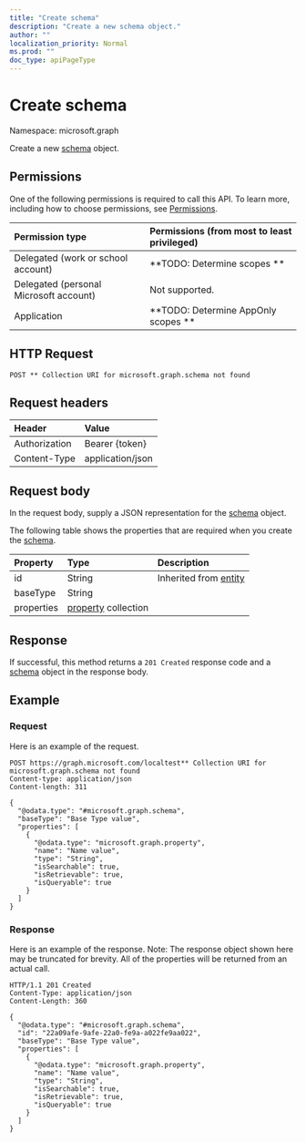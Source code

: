 ```yaml
---
title: "Create schema"
description: "Create a new schema object."
author: ""
localization_priority: Normal
ms.prod: ""
doc_type: apiPageType
---
```


# Create schema

Namespace: microsoft.graph

Create a new [schema](../resources/schema.md) object.

## Permissions
One of the following permissions is required to call this API. To learn more, including how to choose permissions, see [Permissions](/concepts/permissions-reference.md).

|Permission type|Permissions (from most to least privileged)|
|:---|:---|
|Delegated (work or school account)|**TODO: Determine scopes **|
|Delegated (personal Microsoft account)|Not supported.|
|Application|**TODO: Determine AppOnly scopes **|

## HTTP Request
<!-- {
  "blockType": "ignored"
}
-->
``` http
POST ** Collection URI for microsoft.graph.schema not found
```

## Request headers
|Header|Value|
|:---|:---|
|Authorization|Bearer {token}|
|Content-Type|application/json|

## Request body
In the request body, supply a JSON representation for the [schema](../resources/schema.md) object.

The following table shows the properties that are required when you create the [schema](../resources/schema.md).

|Property|Type|Description|
|:---|:---|:---|
|id|String| Inherited from [entity](../resources/entity.md)|
|baseType|String||
|properties|[property](../resources/property.md) collection||



## Response
If successful, this method returns a `201 Created` response code and a [schema](../resources/schema.md) object in the response body.

## Example

### Request
Here is an example of the request.
<!-- {
  "blockType": "request",
  "name": "create_schema_from_"
}
-->
``` http
POST https://graph.microsoft.com/localtest** Collection URI for microsoft.graph.schema not found
Content-type: application/json
Content-length: 311

{
  "@odata.type": "#microsoft.graph.schema",
  "baseType": "Base Type value",
  "properties": [
    {
      "@odata.type": "microsoft.graph.property",
      "name": "Name value",
      "type": "String",
      "isSearchable": true,
      "isRetrievable": true,
      "isQueryable": true
    }
  ]
}
```

### Response
Here is an example of the response. Note: The response object shown here may be truncated for brevity. All of the properties will be returned from an actual call.
<!-- {
  "blockType": "response",
  "truncated": true,
  "@odata.type": "microsoft.graph.schema"
}
-->
``` http
HTTP/1.1 201 Created
Content-Type: application/json
Content-Length: 360

{
  "@odata.type": "#microsoft.graph.schema",
  "id": "22a09afe-9afe-22a0-fe9a-a022fe9aa022",
  "baseType": "Base Type value",
  "properties": [
    {
      "@odata.type": "microsoft.graph.property",
      "name": "Name value",
      "type": "String",
      "isSearchable": true,
      "isRetrievable": true,
      "isQueryable": true
    }
  ]
}
```

